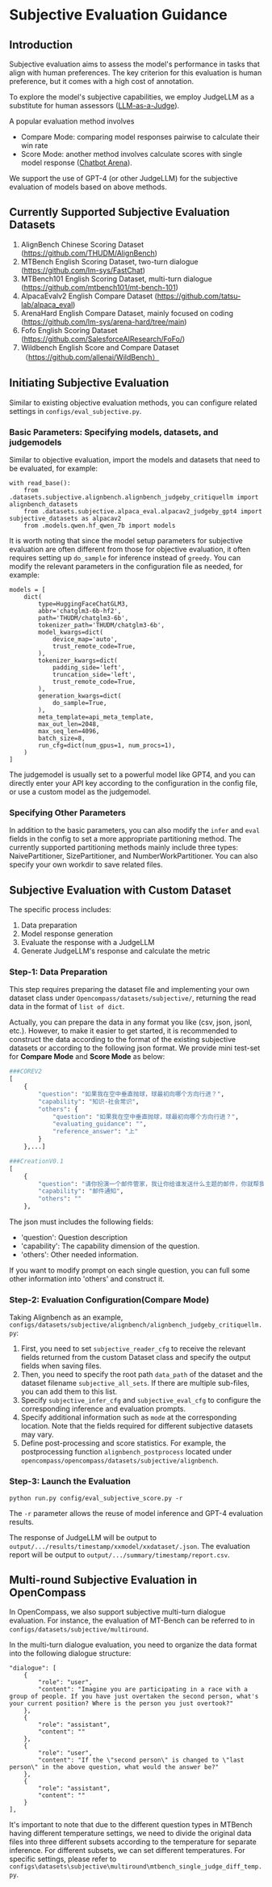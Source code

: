# Subjective Evaluation Guidance

## Introduction

Subjective evaluation aims to assess the model's performance in tasks that align with human preferences. The key criterion for this evaluation is human preference, but it comes with a high cost of annotation.

To explore the model's subjective capabilities, we employ JudgeLLM as a substitute for human assessors ([LLM-as-a-Judge](https://arxiv.org/abs/2306.05685)).

A popular evaluation method involves

- Compare Mode: comparing model responses pairwise to calculate their win rate
- Score Mode: another method involves calculate scores with single model response ([Chatbot Arena](https://chat.lmsys.org/)).

We support the use of GPT-4 (or other JudgeLLM) for the subjective evaluation of models based on above methods.

## Currently Supported Subjective Evaluation Datasets

1. AlignBench Chinese Scoring Dataset (https://github.com/THUDM/AlignBench)
2. MTBench English Scoring Dataset, two-turn dialogue (https://github.com/lm-sys/FastChat)
3. MTBench101 English Scoring Dataset, multi-turn dialogue (https://github.com/mtbench101/mt-bench-101)
4. AlpacaEvalv2 English Compare Dataset (https://github.com/tatsu-lab/alpaca_eval)
5. ArenaHard English Compare Dataset, mainly focused on coding (https://github.com/lm-sys/arena-hard/tree/main)
6. Fofo English Scoring Dataset (https://github.com/SalesforceAIResearch/FoFo/)
7. Wildbench English Score and Compare Dataset（https://github.com/allenai/WildBench）

## Initiating Subjective Evaluation

Similar to existing objective evaluation methods, you can configure related settings in `configs/eval_subjective.py`.

### Basic Parameters: Specifying models, datasets, and judgemodels

Similar to objective evaluation, import the models and datasets that need to be evaluated, for example:

```
with read_base():
    from .datasets.subjective.alignbench.alignbench_judgeby_critiquellm import alignbench_datasets
    from .datasets.subjective.alpaca_eval.alpacav2_judgeby_gpt4 import subjective_datasets as alpacav2
    from .models.qwen.hf_qwen_7b import models
```

It is worth noting that since the model setup parameters for subjective evaluation are often different from those for objective evaluation, it often requires setting up `do_sample` for inference instead of `greedy`. You can modify the relevant parameters in the configuration file as needed, for example:

```
models = [
    dict(
        type=HuggingFaceChatGLM3,
        abbr='chatglm3-6b-hf2',
        path='THUDM/chatglm3-6b',
        tokenizer_path='THUDM/chatglm3-6b',
        model_kwargs=dict(
            device_map='auto',
            trust_remote_code=True,
        ),
        tokenizer_kwargs=dict(
            padding_side='left',
            truncation_side='left',
            trust_remote_code=True,
        ),
        generation_kwargs=dict(
            do_sample=True,
        ),
        meta_template=api_meta_template,
        max_out_len=2048,
        max_seq_len=4096,
        batch_size=8,
        run_cfg=dict(num_gpus=1, num_procs=1),
    )
]
```

The judgemodel is usually set to a powerful model like GPT4, and you can directly enter your API key according to the configuration in the config file, or use a custom model as the judgemodel.

### Specifying Other Parameters

In addition to the basic parameters, you can also modify the `infer` and `eval` fields in the config to set a more appropriate partitioning method. The currently supported partitioning methods mainly include three types: NaivePartitioner, SizePartitioner, and NumberWorkPartitioner. You can also specify your own workdir to save related files.

## Subjective Evaluation with Custom Dataset

The specific process includes:

1. Data preparation
2. Model response generation
3. Evaluate the response with a JudgeLLM
4. Generate JudgeLLM's response and calculate the metric

### Step-1: Data Preparation

This step requires preparing the dataset file and implementing your own dataset class under `Opencompass/datasets/subjective/`, returning the read data in the format of `list of dict`.

Actually, you can prepare the data in any format you like (csv, json, jsonl, etc.). However, to make it easier to get started, it is recommended to construct the data according to the format of the existing subjective datasets or according to the following json format.
We provide mini test-set for **Compare Mode** and **Score Mode** as below:

```python
###COREV2
[
    {
        "question": "如果我在空中垂直抛球，球最初向哪个方向行进？",
        "capability": "知识-社会常识",
        "others": {
            "question": "如果我在空中垂直抛球，球最初向哪个方向行进？",
            "evaluating_guidance": "",
            "reference_answer": "上"
        }
    },...]

###CreationV0.1
[
    {
        "question": "请你扮演一个邮件管家，我让你给谁发送什么主题的邮件，你就帮我扩充好邮件正文，并打印在聊天框里。你需要根据我提供的邮件收件人以及邮件主题，来斟酌用词，并使用合适的敬语。现在请给导师发送邮件，询问他是否可以下周三下午15:00进行科研同步会，大约200字。",
        "capability": "邮件通知",
        "others": ""
    },
```

The json must includes the following fields:

- 'question': Question description
- 'capability': The capability dimension of the question.
- 'others': Other needed information.

If you want to modify prompt on each single question, you can full some other information into 'others' and construct it.

### Step-2: Evaluation Configuration(Compare Mode)

Taking Alignbench as an example, `configs/datasets/subjective/alignbench/alignbench_judgeby_critiquellm.py`:

1. First, you need to set `subjective_reader_cfg` to receive the relevant fields returned from the custom Dataset class and specify the output fields when saving files.
2. Then, you need to specify the root path `data_path` of the dataset and the dataset filename `subjective_all_sets`. If there are multiple sub-files, you can add them to this list.
3. Specify `subjective_infer_cfg` and `subjective_eval_cfg` to configure the corresponding inference and evaluation prompts.
4. Specify additional information such as `mode` at the corresponding location. Note that the fields required for different subjective datasets may vary.
5. Define post-processing and score statistics. For example, the postprocessing function `alignbench_postprocess` located under `opencompass/opencompass/datasets/subjective/alignbench`.

### Step-3: Launch the Evaluation

```shell
python run.py config/eval_subjective_score.py -r
```

The `-r` parameter allows the reuse of model inference and GPT-4 evaluation results.

The response of JudgeLLM will be output to `output/.../results/timestamp/xxmodel/xxdataset/.json`.
The evaluation report will be output to `output/.../summary/timestamp/report.csv`.

## Multi-round Subjective Evaluation in OpenCompass

In OpenCompass, we also support subjective multi-turn dialogue evaluation. For instance, the evaluation of MT-Bench can be referred to in `configs/datasets/subjective/multiround`.

In the multi-turn dialogue evaluation, you need to organize the data format into the following dialogue structure:

```
"dialogue": [
    {
        "role": "user",
        "content": "Imagine you are participating in a race with a group of people. If you have just overtaken the second person, what's your current position? Where is the person you just overtook?"
    },
    {
        "role": "assistant",
        "content": ""
    },
    {
        "role": "user",
        "content": "If the \"second person\" is changed to \"last person\" in the above question, what would the answer be?"
    },
    {
        "role": "assistant",
        "content": ""
    }
],
```

It's important to note that due to the different question types in MTBench having different temperature settings, we need to divide the original data files into three different subsets according to the temperature for separate inference. For different subsets, we can set different temperatures. For specific settings, please refer to `configs\datasets\subjective\multiround\mtbench_single_judge_diff_temp.py`.
